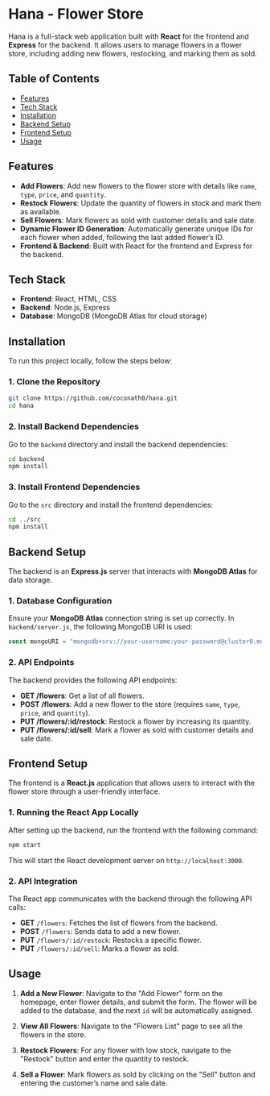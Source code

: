 # Hana - Flower Store

Hana is a full-stack web application built with **React** for the frontend and **Express** for the backend. It allows users to manage flowers in a flower store, including adding new flowers, restocking, and marking them as sold.

## **Table of Contents**
- [Features](#features)
- [Tech Stack](#tech-stack)
- [Installation](#installation)
- [Backend Setup](#backend-setup)
- [Frontend Setup](#frontend-setup)
- [Usage](#usage)

## **Features**
- **Add Flowers**: Add new flowers to the flower store with details like `name`, `type`, `price`, and `quantity`.
- **Restock Flowers**: Update the quantity of flowers in stock and mark them as available.
- **Sell Flowers**: Mark flowers as sold with customer details and sale date.
- **Dynamic Flower ID Generation**: Automatically generate unique IDs for each flower when added, following the last added flower’s ID.
- **Frontend & Backend**: Built with React for the frontend and Express for the backend.

## **Tech Stack**
- **Frontend**: React, HTML, CSS
- **Backend**: Node.js, Express
- **Database**: MongoDB (MongoDB Atlas for cloud storage)

## **Installation**

To run this project locally, follow the steps below:

### **1. Clone the Repository**
```bash
git clone https://github.com/coconath0/hana.git
cd hana
```

### **2. Install Backend Dependencies**
Go to the `backend` directory and install the backend dependencies:
```bash
cd backend
npm install
```

### **3. Install Frontend Dependencies**
Go to the `src` directory and install the frontend dependencies:
```bash
cd ../src
npm install
```

## **Backend Setup**

The backend is an **Express.js** server that interacts with **MongoDB Atlas** for data storage.

### **1. Database Configuration**
Ensure your **MongoDB Atlas** connection string is set up correctly. In `backend/server.js`, the following MongoDB URI is used:

```javascript
const mongoURI = "mongodb+srv://your-username:your-password@cluster0.mongodb.net/hana?retryWrites=true&w=majority";
```

### **2. API Endpoints**

The backend provides the following API endpoints:

- **GET /flowers**: Get a list of all flowers.
- **POST /flowers**: Add a new flower to the store (requires `name`, `type`, `price`, and `quantity`).
- **PUT /flowers/:id/restock**: Restock a flower by increasing its quantity.
- **PUT /flowers/:id/sell**: Mark a flower as sold with customer details and sale date.

## **Frontend Setup**

The frontend is a **React.js** application that allows users to interact with the flower store through a user-friendly interface.

### **1. Running the React App Locally**
After setting up the backend, run the frontend with the following command:

```bash
npm start
```

This will start the React development server on `http://localhost:3000`.

### **2. API Integration**
The React app communicates with the backend through the following API calls:

- **GET** `/flowers`: Fetches the list of flowers from the backend.
- **POST** `/flowers`: Sends data to add a new flower.
- **PUT** `/flowers/:id/restock`: Restocks a specific flower.
- **PUT** `/flowers/:id/sell`: Marks a flower as sold.

## **Usage**

1. **Add a New Flower**: 
   Navigate to the "Add Flower" form on the homepage, enter flower details, and submit the form. The flower will be added to the database, and the next `id` will be automatically assigned.
   
2. **View All Flowers**: 
   Navigate to the "Flowers List" page to see all the flowers in the store.

3. **Restock Flowers**: 
   For any flower with low stock, navigate to the "Restock" button and enter the quantity to restock.

4. **Sell a Flower**: 
   Mark flowers as sold by clicking on the "Sell" button and entering the customer’s name and sale date.
